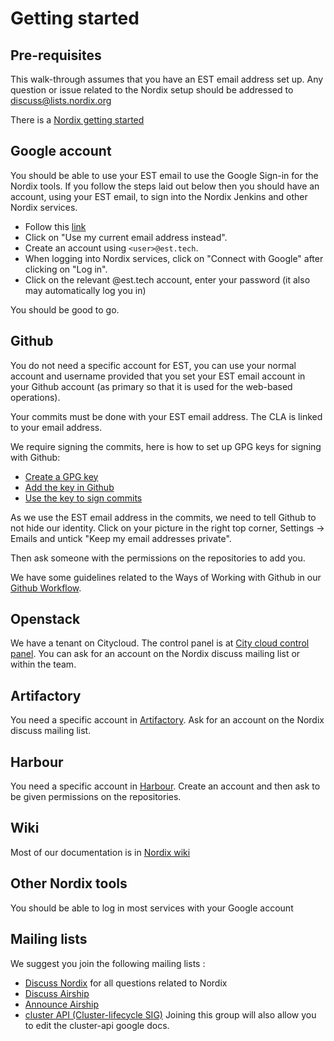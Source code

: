# Getting started

## Pre-requisites

This walk-through assumes that you have an EST email address set up.
Any question or issue related to the Nordix setup should be addressed to
discuss@lists.nordix.org

There is a [Nordix getting started](https://wiki.nordix.org/display/DEV/Getting+Started)

## Google account

You should be able to use your EST email to use the Google Sign-in for the
Nordix tools. If you follow the steps laid out below then you should have an
account, using your EST email, to sign into the Nordix Jenkins and other Nordix
services.

* Follow this [link](https://accounts.google.com/signup/v2/webcreateaccount?hl=en&flowName=GlifWebSignIn&flowEntry=SignUp)
* Click on "Use my current email address instead".
* Create an account using `<user>@est.tech`.
* When logging into Nordix services, click on "Connect with Google" after
  clicking on "Log in".
* Click on the relevant @est.tech account, enter your password (it also may
  automatically log you in)

You should be good to go.

## Github

You do not need a specific account for EST, you can use your normal account and
username provided that you set your EST email account in your Github account
(as primary so that it is used for the web-based operations).

Your commits must be done with your EST email address. The CLA is linked to your
email address.

We require signing the commits, here is how to set up GPG keys for signing with
Github:

* [Create a GPG key](https://help.github.com/en/articles/generating-a-new-gpg-key)
* [Add the key in Github](https://help.github.com/en/articles/telling-git-about-your-signing-key)
* [Use the key to sign commits](https://help.github.com/en/articles/signing-commits)

As we use the EST email address in the commits, we need to tell Github to not
hide our identity. Click on your picture in the right top corner,
Settings -> Emails and untick "Keep my email addresses private".

Then ask someone with the permissions on the repositories to add you.

We have some guidelines related to the Ways of Working with Github in our
[Github Workflow](wow/github-workflow.md).

## Openstack

We have a tenant on Citycloud. The control panel is at
[City cloud control panel](https://citycontrolpanel.com). You can ask for an
account on the Nordix discuss mailing list or within the team.

## Artifactory

You need a specific account in [Artifactory](https://artifactory.nordix.org).
Ask for an account on the Nordix discuss mailing list.

## Harbour

You need a specific account in [Harbour](https://registry.nordix.org). Create an
account and then ask to be given permissions on the repositories.

## Wiki

Most of our documentation is in [Nordix wiki](https://wiki.nordix.org)

## Other Nordix tools

You should be able to log in most services with your Google account

## Mailing lists

We suggest you join the following mailing lists :

* [Discuss Nordix](https://lists.nordix.org/mailman/listinfo/discuss) for all
  questions related to Nordix
* [Discuss Airship](http://lists.airshipit.org/cgi-bin/mailman/listinfo/airship-discuss)
* [Announce Airship](http://lists.airshipit.org/cgi-bin/mailman/listinfo/airship-announce)
* [cluster API (Cluster-lifecycle SIG)](https://groups.google.com/forum/#!forum/kubernetes-sig-cluster-lifecycle)
  Joining this group will also allow you to edit the cluster-api google docs.

